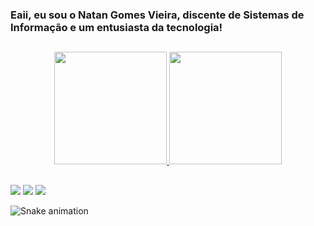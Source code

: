 ### Eaii, eu sou o Natan Gomes Vieira, discente de Sistemas de Informação e um entusiasta da tecnologia!
##
<div align="center">
  <a href="https://github.com/rafaballerini">
  <img height="180em" src="https://github-readme-stats.vercel.app/api?username=natangomesvieira&show_icons=true&theme=nightowl&include_all_commits=true&count_private=true"/>
  <img height="180em" src="https://github-readme-stats.vercel.app/api/top-langs/?username=natangomesvieira&layout=compact&langs_count=7&theme=nightowl"/>
</div>

  ##
  
<div> 
  <a href="https://instagram.com/natangv__" target="_blank"><img src="https://img.shields.io/badge/-Instagram-%23E4405F?style=for-the-badge&logo=instagram&logoColor=white" target="_blank"></a>
  <a href = "mailto:gomesnatan84@gmail.com"><img src="https://img.shields.io/badge/-Gmail-%23333?style=for-the-badge&logo=gmail&logoColor=white" target="_blank"></a>
  <a href="https://www.linkedin.com/in/natangomesv" target="_blank"><img src="https://img.shields.io/badge/-LinkedIn-%230077B5?style=for-the-badge&logo=linkedin&logoColor=white" target="_blank"></a>
  
![Snake animation](https://github.com/natangomesvieira/natangomesvieira/blob/output/github-contribution-grid-snake.svg)
 
</div>
